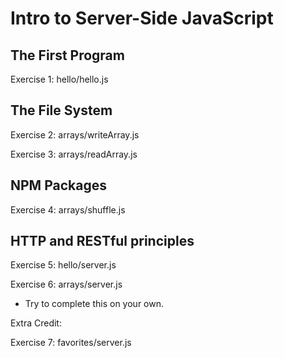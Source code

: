 # Intro to Server-Side JavaScript

## The First Program

Exercise 1: hello/hello.js

## The File System

Exercise 2: arrays/writeArray.js

Exercise 3: arrays/readArray.js

## NPM Packages

Exercise 4: arrays/shuffle.js

## HTTP and RESTful principles

Exercise 5: hello/server.js

Exercise 6: arrays/server.js
* Try to complete this on your own.

Extra Credit:

Exercise 7: favorites/server.js
